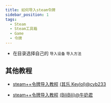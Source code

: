 ```yaml
---
title: 如何导入steam令牌
sidebar_position: 1
tags:
  - Steam
  - Steam工具箱
  - Game
  - 令牌
---
```


- 在目录选择自己的 `导入设备` `导入方法`

## 其他教程

- [steam++令牌导入教程](https://keylol.com/t710508-1-1) [(其乐 Keylol)@cyb233](https://keylol.com/suid-988278)

- [steam++令牌导入教程](https://www.bilibili.com/read/cv10145839) [(BiliBili)@牛奶君](https://space.bilibili.com/484296)
